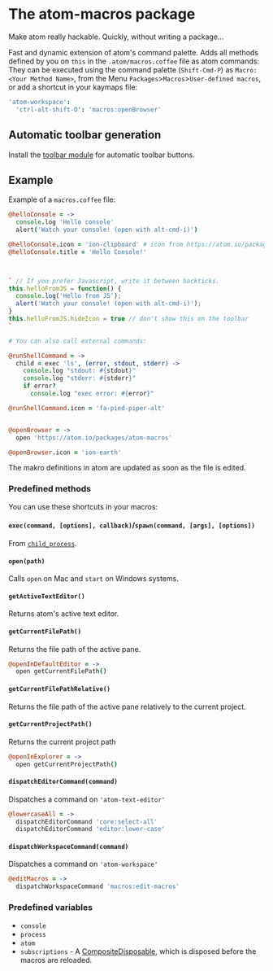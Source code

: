 # The atom-macros package

Make atom really hackable. Quickly, without writing a package...

Fast and dynamic extension of atom's command palette. Adds all methods defined by you on `this` in the `.atom/macros.coffee` file as atom commands: They can be executed using the command palette (`Shift-Cmd-P`) as `Macro: <Your Method Name>`, from the Menu `Packages`>`Macros`>`User-defined macros`, or add a shortcut in your kaymaps file:
```coffee
'atom-workspace':
  'ctrl-alt-shift-O': 'macros:openBrowser'
```

## Automatic toolbar generation
Install the [toolbar module](https://atom.io/packages/toolbar) for automatic toolbar buttons.

## Example

Example of a `macros.coffee` file:

```coffee
@helloConsole = ->
  console.log 'Hello console'
  alert('Watch your console! (open with alt-cmd-i)')

@helloConsole.icon = 'ion-clipboard' # icon from https://atom.io/packages/toolbar#supported-icon-sets
@helloConsole.title = 'Hello Console!'



` // If you prefer Javascript, write it between backticks.
this.helloFromJS = function() {
  console.log('Hello from JS');
  alert('Watch your console! (open with alt-cmd-i)');
}
this.helloFromJS.hideIcon = true // don't show this on the toolbar
`

# You can also call external commands:

@runShellCommand = ->
  child = exec 'ls', (error, stdout, stderr) ->
    console.log "stdout: #{stdout}"
    console.log "stderr: #{stderr}"
    if error?
      console.log "exec error: #{error}"

@runShellCommand.icon = 'fa-pied-piper-alt'


@openBrowser = ->
  open 'https://atom.io/packages/atom-macros'

@openBrowser.icon = 'ion-earth'
```

The makro definitions in atom are updated as soon as the file is edited.

### Predefined methods

You can use these shortcuts in your macros:

#### `exec(command, [options], callback)`/`spawn(command, [args], [options])`
From [`child_process`](http://nodejs.org/api/child_process.html).

#### `open(path)`
Calls `open` on Mac and `start` on Windows systems.

#### `getActiveTextEditor()`
Returns atom's active text editor.

#### `getCurrentFilePath()`
Returns the file path of the active pane.
```coffee
@openInDefaultEditor = ->
  open getCurrentFilePath()
```

#### `getCurrentFilePathRelative()`
Returns the file path of the active pane relatively to the current project.

#### `getCurrentProjectPath()`
Returns the current project path
```coffee
@openInExplorer = ->
  open getCurrentProjectPath()
```

#### `dispatchEditorCommand(command)`
Dispatches a command on `'atom-text-editor'`
```coffee
@lowercaseAll = ->
  dispatchEditorCommand 'core:select-all'
  dispatchEditorCommand 'editor:lower-case'
```

#### `dispatchWorkspaceCommand(command)`
Dispatches a command on `'atom-workspace'`
```coffee
@editMacros = ->
  dispatchWorkspaceCommand 'macros:edit-macros'
  ```

### Predefined variables
* `console`
* `process`
* `atom`
* `subscriptions` - A [CompositeDisposable](https://atom.io/docs/api/latest/CompositeDisposable), which is disposed before the macros are reloaded.
